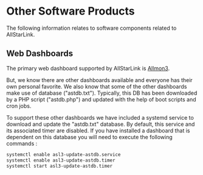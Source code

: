 # Other Software Products

The following information relates to software components related to AllStarLink.

## Web Dashboards

The primary web dashboard supported by AllStarLink is [Allmon3](../allmon3/basics.md).

But, we know there are other dashboards available and everyone has their own personal favorite.
We also know that some of the other dashboards make use of database ("astdb.txt").
Typically, this DB has been downloaded by a PHP script ("astdb.php") and updated with the help of boot scripts and cron jobs.

To support these other dashboards we have included a systemd service to download and update the "astdb.txt" database.  By default, this service and its associated timer are disabled.  If you have installed a dashboard that is dependent on this database you will need to execute the following commands :

```bash
systemctl enable asl3-update-astdb.service
systemctl enable asl3-update-astdb.timer
systemctl start asl3-update-astdb.timer
```
